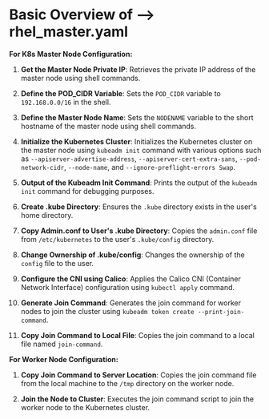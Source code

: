 # Basic Overview of --> rhel_master.yaml

**For K8s Master Node Configuration:**

1. **Get the Master Node Private IP**: Retrieves the private IP address of the master node using shell commands.

2. **Define the POD_CIDR Variable**: Sets the `POD_CIDR` variable to `192.168.0.0/16` in the shell.

3. **Define the Master Node Name**: Sets the `NODENAME` variable to the short hostname of the master node using shell commands.

4. **Initialize the Kubernetes Cluster**: Initializes the Kubernetes cluster on the master node using `kubeadm init` command with various options such as `--apiserver-advertise-address`, `--apiserver-cert-extra-sans`, `--pod-network-cidr`, `--node-name`, and `--ignore-preflight-errors Swap`.

5. **Output of the Kubeadm Init Command**: Prints the output of the `kubeadm init` command for debugging purposes.

6. **Create .kube Directory**: Ensures the `.kube` directory exists in the user's home directory.

7. **Copy Admin.conf to User's .kube Directory**: Copies the `admin.conf` file from `/etc/kubernetes` to the user's `.kube/config` directory.

8. **Change Ownership of .kube/config**: Changes the ownership of the `config` file to the user.

9. **Configure the CNI using Calico**: Applies the Calico CNI (Container Network Interface) configuration using `kubectl apply` command.

10. **Generate Join Command**: Generates the join command for worker nodes to join the cluster using `kubeadm token create --print-join-command`.

11. **Copy Join Command to Local File**: Copies the join command to a local file named `join-command`.

**For Worker Node Configuration:**

1. **Copy Join Command to Server Location**: Copies the join command file from the local machine to the `/tmp` directory on the worker node.

2. **Join the Node to Cluster**: Executes the join command script to join the worker node to the Kubernetes cluster.
